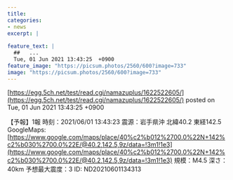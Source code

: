 ```yaml
---
title:   
categories:
- news
excerpt: |
  
feature_text: |
  ##   ...
  Tue, 01 Jun 2021 13:43:25  +0900
feature_image: "https://picsum.photos/2560/600?image=733"
image: "https://picsum.photos/2560/600?image=733"
---
```


[https://egg.5ch.net/test/read.cgi/namazuplus/1622522605/](https://egg.5ch.net/test/read.cgi/namazuplus/1622522605/)
posted on Tue, 01 Jun 2021 13:43:25  +0900

<!--more-->

【予報】1報 時刻：2021/06/01 13:43:23 震源：岩手県沖 北緯40.2 東経142.5 GoogleMaps: [https://www.google.com/maps/place/40%c2%b012%2700.0%22N+142%c2%b030%2700.0%22E/@40.2,142.5,9z/data=!3m1!1e3](https://www.google.com/maps/place/40%c2%b012%2700.0%22N+142%c2%b030%2700.0%22E/@40.2,142.5,9z/data=!3m1!1e3) 規模：M4.5 深さ：40km 予想最大震度：3 ID: ND20210601134313
